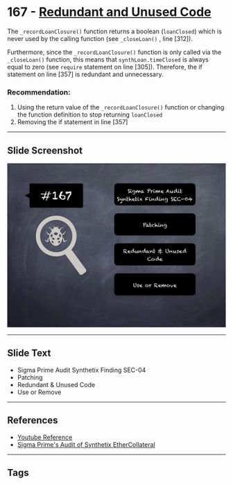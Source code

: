 
# 167 - [Redundant and Unused Code](./Redundant%20and%20Unused%20Code.md)

The `_recordLoanClosure()` function returns a boolean (`loanClosed`) which is never used by the calling function (see `_closeLoan()` , line [312]). 

Furthermore, since the `_recordLoanClosure()` function is only called via the `_closeLoan()` function, this means that `synthLoan.timeClosed` is always equal to zero (see `require` statement on line [305]). Therefore, the if statement on line [357] is redundant and unnecessary.


### Recommendation:
1. Using the return value of the `_recordLoanClosure()` function or changing the function definition to stop returning `loanClosed`
2. Removing the if statement in line [357]
___
## Slide Screenshot
![167.png](../../images/8.%20Audit%20Findings%20201/167.png)
___
## Slide Text
- Sigma Prime Audit Synthetix Finding SEC-04
- Patching
- Redundant & Unused Code
- Use or Remove
___
## References
- [Youtube Reference](https://youtu.be/poxzr4-srn0?t=380)
- [Sigma Prime's Audit of Synthetix EtherCollateral](https://github.com/sigp/public-audits/blob/master/synthetix/ethercollateral/review.pdf)
___
## Tags
